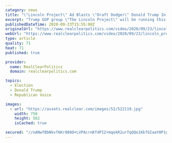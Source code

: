 ```yaml
---
category: news
title: "\"Lincoln Project\" Ad Blasts \"Draft Dodger\" Donald Trump In Ad Targeting Military Members"
excerpt: "Trump GOP group \"The Lincoln Project\" will be running this ad in military magaxine \"Stars & Stripes\" and on the Military Times Network through mid-October."
publishedDateTime: 2020-09-23T15:55:00Z
originalUrl: "https://www.realclearpolitics.com/video/2020/09/23/lincoln_project_ad_blasts_draft_dodger_donald_trump_in_ad_targeting_military_members.html"
webUrl: "https://www.realclearpolitics.com/video/2020/09/23/lincoln_project_ad_blasts_draft_dodger_donald_trump_in_ad_targeting_military_members.html"
type: article
quality: 71
heat: 71
published: true

provider:
  name: RealClearPolitics
  domain: realclearpolitics.com

topics:
  - Election
  - Donald Trump
  - Republican Voice

images:
  - url: "https://assets.realclear.com/images/52/522119.jpg"
    width: 750
    height: 562
    isCached: true

secured: "//nANwfBbNkvf6Kr808O+LVPAcrnKfdPIZ+mqekR2urfqQQo1KkfGIaaY0P1gY1+pzAXrp18Q7W/YOeey1HZSvIe7AELNspgFLpsj8YI0yZ+E22GZKkGZIoU4ExUJkEA6SwaE+ptFpICdjUqyxvDYROLb53C5IGxIEoiSgh3k8hi4fNp4FnHMFYT7pJm9d7rDw6tVkKTMU9khMBzyKsJ336uvwwjY4er6lkwXGjSIDGWDJxNWkEgoWxsQ9X1w25+qjvu1bhHsk0XOgYIoNuTgn5U9iFECBriUpztucLhkymKdHKqSO+q7iQKK9jz4+pdMxm9QC6qqQajvfYXNXjOGj5aZprGkKMRBrpoLlqusT4=;qCH3fPnAErPs7BvMHzByiQ=="
---
```


